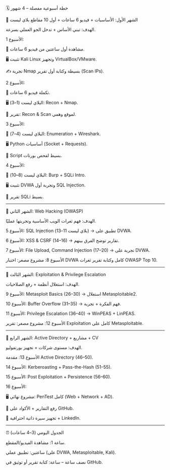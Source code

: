 🗓 خطة أسبوعية مفصلة – 4 شهور

🔹 الشهر الأول: الأساسيات + فيديو 6 ساعات + أول 10 مقاطع بلاي ليست

الهدف: تبني الأساس + تدخل الجو العملي بسرعة.

الأسبوع 1:

🎥 مشاهدة أول ساعتين من فيديو 6 ساعات.

🖥 تثبيت Kali Linux وتجهيز VirtualBox/VMware.

✍ تجربة Nmap بسيطة وكتابة أول تقرير (Scan IPs).


الأسبوع 2:

🎥 تكملة فيديو 6 ساعات.

🖥 البلاي ليست (1–3): Recon + Nmap.

📝 تقرير: Recon & Scan لموقع وهمي.


الأسبوع 3:

🎥 البلاي ليست (4–7): Enumeration + Wireshark.

🖥 Python أساسيات (Socket + Requests).

📝 Script بسيط لفحص بورتات.


الأسبوع 4:

🎥 البلاي ليست (8–10): Burp + SQLi Intro.

🖥 تثبيت DVWA وتجربة أول SQL Injection.

📝 تقرير SQLi بسيط.




---

🔹 الشهر الثاني: Web Hacking (OWASP)

الهدف: فهم ثغرات الويب الأساسية وتجربتها عمليًا.

الأسبوع 5: SQL Injection (بلاي ليست 11–13) → تطبيق على DVWA.

الأسبوع 6: XSS & CSRF (14–16) → تقارير توضح الفرق بينهم.

الأسبوع 7: File Upload, Command Injection (17–20) → تجربة على DVWA.

الأسبوع 8: مشروع مصغر: اختبار DVWA كامل وكتابة تقرير ثغرات OWASP Top 10.



---

🔹 الشهر الثالث: Exploitation & Privilege Escalation

الهدف: استغلال أنظمة + رفع الصلاحيات.

الأسبوع 9: Metasploit Basics (26–30) → استغلال Metasploitable2.

الأسبوع 10: Buffer Overflow (31–35) → فهم الفكرة + تجربة.

الأسبوع 11: Privilege Escalation (36–40) → WinPEAS + LinPEAS.

الأسبوع 12: مشروع مصغر: تقرير Exploitation كامل على Metasploitable.



---

🔹 الشهر الرابع: Active Directory + مشاريع + CV

الهدف: مستوى شركات + تجهيز بورتفوليو.

الأسبوع 13: مقدمة Active Directory (46–50).

الأسبوع 14: Kerberoasting + Pass-the-Hash (51–55).

الأسبوع 15: Post Exploitation + Persistence (56–60).

الأسبوع 16:

🖥 مشروع نهائي: PenTest كامل (Web + Network + AD).

📂 رفع التقارير + الأكواد على GitHub.

📝 تجهيز سيرة ذاتية احترافية + LinkedIn.




---

⏰ الجدول اليومي (3–4 ساعات)

ساعة 1: مشاهدة الفيديو/المقطع.

ساعتين: تطبيق عملي (على DVWA, Metasploitable, Kali).

نصف ساعة – ساعة: كتابة تقرير أو توثيق في GitHub.
